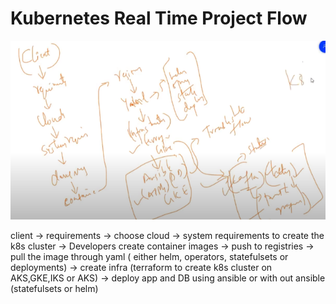 # Kubernetes Real Time Project Flow
![[k8s_project_flow.png]](Images/k8s_project_flow.png)

client -> requirements -> choose cloud -> system requirements to create the k8s cluster
-> Developers create container images -> push to registries
-> pull the image through yaml ( either helm, operators, statefulsets or deployments)
-> create infra (terraform to create k8s cluster on AKS,GKE,IKS or AKS)
-> deploy app and DB using ansible or with out ansible (statefulsets or helm)


